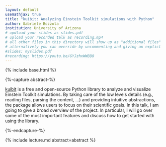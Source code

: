```yaml
---
layout: default
usemathjax: true
title: "kuibit: Analyzing Einstein Toolkit simulations with Python"
author: Gabriele Bozzola
institution: University of Arizona
# updload your slides as slides.pdf
# upload your recorded talk as recording.mp4
# all other files in this directory will show up as "additional files"
# alternatively you can override by uncommenting and giving an explict URL:
#slides: myslides.pdf
#recording: https://youtu.be/GYJzhxWWBB8
---
```

{% include base.html %}

{%-capture abstract-%}

[kuibit](https://sbozzolo.github.io/kuibit/) is a free and open-source Python library to analyze and visualize Einstein Toolkit simulations. By taking care of the low levels details (e.g., reading files, parsing the content, ...) and providing intuitive abstractions, the package allows users to focus on their scientific goals. In this talk, I am going to give a broad overview of the project. In particular, I will go over some of the most important features and discuss how to get started with using the library.

{%-endcapture-%}

<div class="col-xs-12" markdown="1">
{% include lecture.md abstract=abstract %}

